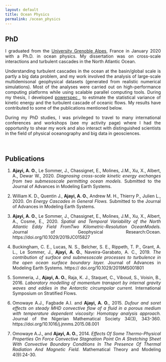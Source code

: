 ```yaml
---
layout: default
title: Ocean Physics
permalink: /ocean_physics
---
```


## PhD
<p style='text-align: justify;'>
I graduated from the <a href="http://www.univ-grenoble-alpes.fr/" target="_blank">University Grenoble Alpes</a>, France in January 2020 with a Ph.D. in ocean physics. My dissertation was on cross-scale interactions and turbulent cascades in the North Atlantic Ocean.
</p>

<p style='text-align: justify;'>
Understanding turbulent cascades in the ocean at the basin/global scale is partly a big data problem, and my work involved the analysis of large-scale multidemisonal geophysical datasets (generated from realistic numerical simulations). Most of the analyses were carried out on high-performance computing platforms while using scalable parallel computing tools. During my thesis, I developed <a href=" https://github.com/adeajayi-kunle/powerspec" target="_blank"> powerspec </a>, to estimate the statistical variance of kinetic energy and the turbulent cascade of oceanic flows. My results have contributed to some of the publications mentioned below.
</p>

<p style='text-align: justify;'>
During my PhD studies, I was privileged to travel to many international conferences and workshops (see my activity page) where I had the opportunity to shear my work and also interact with distinguished scientists in the field of physical oceanography and big data in geosciences. 
</p>

<br>

## Publications
<ol>

<li><p style='text-align: justify;'>
<span style="font-weight:bold;">Ajayi, A. O.</span>, Le Sommer, J., Chassignet, E., Molines, J.M., Xu, X., Albert, A., Dewar W., 2020. <i>Diagnosing cross-scale kinetic energy exchanges from two submesoscale permitting ocean models.</i> Submitted to the Journal of Advances in Modeling Earth Systems.
</p></li>

<li><p style='text-align: justify;'>
William K. D., Quentin J., <span style="font-weight:bold;">Ajayi, A. O.</span>, Andrew M. H., Thierry P., Julien L., 2020. <i>On Energy Cascades in General Flows.</i> Submitted to the Journal of Advances in Modeling Earth Systems.
</p></li>

<li><p style='text-align: justify;'>
<span style="font-weight:bold;">Ajayi, A. O.</span>, Le Sommer, J., Chassignet, E., Molines, J.M., Xu, X., Albert, A., Cosme, E., 2020. <i>Spatial and Temporal Variability of the North Atlantic Eddy Field FromTwo Kilometric-Resolution OceanModels.</i> Journal of Geophysical Research:Ocean. https://doi.org/10.1029/2019JC015827
</p></li>

<li><p style='text-align: justify;'>
Buckingham, C. E., Lucas, N. S., Belcher, S. E., Rippeth, T. P., Grant, A. L., Le Sommer, J., <span style="font-weight:bold;">Ajayi, A. O.</span>,  Naveira-Garabato, A. C., 2019. <i>The contribution of surface and submesoscale processes to turbulence in the open ocean surface boundary layer.</i> Journal of Advances in Modeling Earth Systems. https:// doi.org/10.1029/2019MS001801
</p></li>

<li><p style='text-align: justify;'>
Sommeria, J., <span style="font-weight:bold;">Ajayi, A. O.</span>, Raja, K. J., Staquet, C., Viboud, S., Voisin, B., 2016. <i>Laboratory modelling of momentum transport by internal gravity waves and eddies in the Antarctic circumpolar current.</i> International Symposium on Stratified Flows.
</p></li>

<li><p style='text-align: justify;'>
Omowaye A.J., Fagbade A.I. and <span style="font-weight:bold;">Ajayi, A. O.</span>, 2015. <i>Dufour and soret effects on steady MHD convective flow of a fluid in a porous medium with temperature dependent viscosity: Homotopy analysis approach.</i> Journal of the Nigerian Mathematical Society 34(3), 343-360. https://doi.org/10.1016/j.jnnms.2015.08.001
</p></li>

<li><p style='text-align: justify;'>
Omowaye A.J., and <span style="font-weight:bold;">Ajayi, A. O.</span>, 2014. <i>Effects Of Some Thermo-Physical Properties On Force Convective Stagnation Point On A Stretching Sheet With Convective Boundary Conditions In The Presence Of Thermal Radiation And Magnetic Field.</i> Mathematical Theory and Modeling 4(9):24-30.
</p></li>

</ol>


